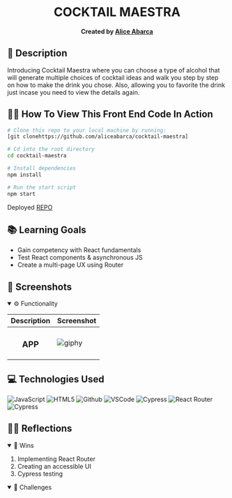 <div align="center">

# COCKTAIL MAESTRA 
**Created by [Alice Abarca](https://github.com/aliceabarca)**

</div>

## 📝 Description
Introducing Cocktail Maestra where you can choose a type of alcohol that will generate multiple choices of cocktail ideas and walk you step by step on how to make the drink you chose. Also, allowing you to favorite the drink just incase you need to view the details again. 

## 🧑‍💻 How To View This Front End Code In Action

```bash
# Clone this repo to your local machine by running:
[git clonehttps://github.com/aliceabarca/cocktail-maestra]

# Cd into the root directory 
cd cocktail-maestra

# Install dependencies 
npm install

# Run the start script
npm start
```
Deployed [REPO](https://cocktail-maestra.vercel.app/)
## 📚 Learning Goals

- Gain competency with React fundamentals
- Test React components & asynchronous JS
- Create a multi-page UX using Router

## 📸 Screenshots
<details open>
  <summary> ⚙️ Functionality </summary>
  
  | Description | Screenshot |
  |------------ | -----------|
  | <h3 align="center">APP | ![giphy](https://media.giphy.com/media/v1.Y2lkPTc5MGI3NjExNHp5eWhtdTZrcjgydmYwbTBmazNpbHF6OXg4Ynhqc2ZqMXF3eDh6dCZlcD12MV9pbnRlcm5hbF9naWZfYnlfaWQmY3Q9Zw/A8XM0OwN8R33FfBE8j/giphy.gif)


  

</details>

## 💻 Technologies Used
  
![JavaScript](https://img.shields.io/badge/-JavaScript-05122A?style=flat&logo=javascript) 
![HTML5](https://img.shields.io/badge/-HTML5-05122A?style=flat&logo=html5)
![Github](https://img.shields.io/badge/-GitHub-05122A?style=flat&logo=github)
![VSCode](https://img.shields.io/badge/-VS_Code-05122A?style=flat&logo=visualstudio)
![Cypress](https://img.shields.io/badge/-Cypress-05122A?style=flat&logo=cypress)
![React Router](https://img.shields.io/badge/-React_Router-05122A?style=flat&logo=reactrouter)
![Cypress](https://img.shields.io/badge/-Express.js-05122A?style=flat&logo=expressjs)


## 🧘‍♂️ Reflections
<details open>
  <summary> 🎉 Wins </summary>


  1. Implementing React Router
  2. Creating an accessible UI
  3. Cypress testing

</details>
<details open>
  <summary> 🤔 Challenges </summary>
  
